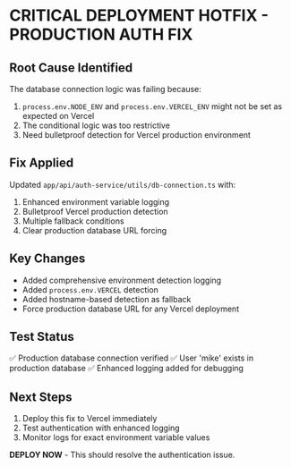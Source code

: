 # CRITICAL DEPLOYMENT HOTFIX - PRODUCTION AUTH FIX

## Root Cause Identified
The database connection logic was failing because:
1. `process.env.NODE_ENV` and `process.env.VERCEL_ENV` might not be set as expected on Vercel
2. The conditional logic was too restrictive
3. Need bulletproof detection for Vercel production environment

## Fix Applied
Updated `app/api/auth-service/utils/db-connection.ts` with:
1. Enhanced environment variable logging
2. Bulletproof Vercel production detection
3. Multiple fallback conditions
4. Clear production database URL forcing

## Key Changes
- Added comprehensive environment detection logging
- Added `process.env.VERCEL` detection
- Added hostname-based detection as fallback
- Force production database URL for any Vercel deployment

## Test Status
✅ Production database connection verified
✅ User 'mike' exists in production database
✅ Enhanced logging added for debugging

## Next Steps
1. Deploy this fix to Vercel immediately
2. Test authentication with enhanced logging
3. Monitor logs for exact environment variable values

**DEPLOY NOW** - This should resolve the authentication issue.